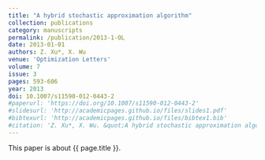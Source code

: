 ```yaml
---
title: "A hybrid stochastic approximation algorithm"
collection: publications
category: manuscripts
permalink: /publication/2013-1-OL
date: 2013-01-01
authors: Z. Xu*, X. Wu
venue: 'Optimization Letters'
volume: 7
issue: 3
pages: 593-606
year: 2013
doi: 10.1007/s11590-012-0443-2
#paperurl: 'https://doi.org/10.1007/s11590-012-0443-2'
#slidesurl: 'http://academicpages.github.io/files/slides1.pdf'
#bibtexurl: 'http://academicpages.github.io/files/bibtex1.bib'
#citation: 'Z. Xu*, X. Wu. &quot;A hybrid stochastic approximation algorithm.&quot; <i>Optimization Letters</i>. 7(3):593-606, 2013. https://doi.org/10.1007/s11590-012-0443-2'
---
```


This paper is about {{ page.title }}.

